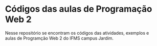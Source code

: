# Códigos das aulas de Programação Web 2

Nesse repositório se encontram os códigos das atividades, exemplos e aulas de Programção Web 2 do IFMS campus Jardim.